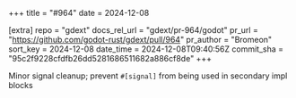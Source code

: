 +++
title = "#964"
date = 2024-12-08

[extra]
repo = "gdext"
docs_rel_url = "gdext/pr-964/godot"
pr_url = "https://github.com/godot-rust/gdext/pull/964"
pr_author = "Bromeon"
sort_key = 2024-12-08
date_time = 2024-12-08T09:40:56Z
commit_sha = "95c2f9228cfdfb26dd5281686511682a886cf8de"
+++

Minor signal cleanup; prevent `#[signal]` from being used in secondary impl blocks
